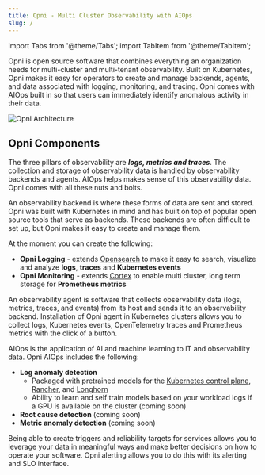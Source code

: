 ```yaml
---
title: Opni - Multi Cluster Observability with AIOps
slug: /
---
```


import Tabs from '@theme/Tabs';
import TabItem from '@theme/TabItem';

Opni is open source software that combines everything an organization needs for multi-cluster and multi-tenant observability. Built on Kubernetes, Opni makes it easy for operators to create and manage backends, agents, and data associated with logging, monitoring, and tracing. Opni comes with AIOps built in so that users can immediately identify anomalous activity in their data.

![Opni Architecture](/img/high_level_arch.png)

## Opni Components
The three pillars of observability are ***logs, metrics and traces***.
The collection and storage of observability data is handled by observability backends and agents.
AIOps helps makes sense of this observability data.
Opni comes with all these nuts and bolts.
 
<Tabs>
<TabItem value="backends" label="Observability Backends" default>    

An observability backend is where these forms of data are sent and stored.
Opni was built with Kubernetes in mind and has built on top of popular open source tools that serve as backends. These backends are often difficult to set up, but Opni makes it easy to create and manage them. 

At the moment you can create the following: 

- **Opni Logging** - extends [Opensearch](https://opensearch.org) to make it easy to search, visualize and analyze **logs**, **traces** and **Kubernetes events**
- **Opni Monitoring** - extends [Cortex](https://cortexmetrics.io) to enable multi cluster, long term storage for **Prometheus metrics**
      
</TabItem>
<TabItem value="agents" label="Observability Agents">

An observability agent is software that collects observability data (logs, metrics, traces, and events) from its host and sends it to an observability backend.
Installation of Opni agent in Kubernetes clusters allows you to collect logs, Kubernetes events, OpenTelemetry traces and Prometheus metrics with the click of a button. 

</TabItem>
<TabItem value="aiops" label="AIOps">

AIOps is the application of AI and machine learning to IT and observability data.
Opni AIOps includes the following:
* **Log anomaly detection**
  * Packaged with pretrained models for the [Kubernetes control plane](https://kubernetes.io/docs/concepts/overview/components/), [Rancher](https://www.rancher.com/why-rancher), and [Longhorn](https://longhorn.io/)
  * Ability to learn and self train models based on your workload logs if a GPU is available on the cluster (coming soon)
* **Root cause detection** (coming soon)
* **Metric anomaly detection** (coming soon)


</TabItem>
<TabItem value="alerting" label="Alerting and SLOs">

Being able to create triggers and reliability targets for services allows you to leverage your data in meaningful ways and make better decisions on how to operate your software.
Opni alerting allows you to do this with its alerting and SLO interface. 
</TabItem>
</Tabs>

